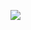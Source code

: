 [![](https://www.herokucdn.com/deploy/button.svg)](https://heroku.com/deploy?template=https://github.com/onplus/funh/tree/google-mirror)